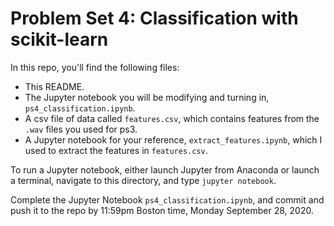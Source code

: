 # Problem Set 4: Classification with scikit-learn

In this repo, you'll find the following files:

* This README.
* The Jupyter notebook you will be modifying and turning in, `ps4_classification.ipynb`.
* A csv file of data called `features.csv`, which contains features from the `.wav` files you used for ps3.  
* A Jupyter notebook for your reference, `extract_features.ipynb`, which I used to extract the features in `features.csv`.

To run a Jupyter notebook, either launch Jupyter from Anaconda or launch a terminal, navigate to this directory, and type `jupyter notebook`.

Complete the Jupyter Notebook `ps4_classification.ipynb`, and commit and push it to the repo by 11:59pm Boston time, Monday September 28, 2020.

